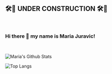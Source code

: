 
## 🛠🚧  UNDER CONSTRUCTION  🛠🦺

&nbsp;

### Hi there 👋 my name is Maria Juravic!

&nbsp;

<!-- <img height="180em" src="https://github-readme-stats.vercel.app/api?username=m-juravic&show_icons=true&hide_border=true&count_private=true&include_all_commits=true" /> -->

![Maria's Github Stats](https://github-readme-stats.vercel.app/api?username=m-juravic&show_icons=true&hide_border=true&count_private=true&include_all_commits=true&theme=cobalt)


![Top Langs](https://github-readme-stats.vercel.app/api/top-langs/?username=m-juravic&hide_progress=true&theme=cobalt)



<!--
**m-juravic/m-juravic** is a ✨ _special_ ✨ repository because its `README.md` (this file) appears on your GitHub profile.

Here are some ideas to get you started:

- 🔭 I’m currently working on ...
- 🌱 I’m currently learning ...
- 👯 I’m looking to collaborate on ...
- 🤔 I’m looking for help with ...
- 💬 Ask me about ...
- 📫 How to reach me: ...
- 😄 Pronouns: ...
- ⚡ Fun fact: ...
-->
